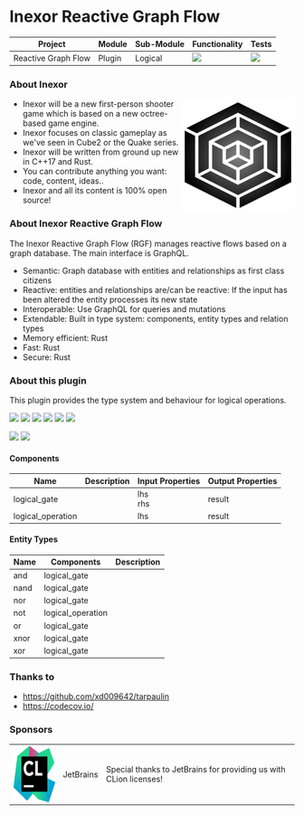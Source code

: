 # Inexor Reactive Graph Flow

| Project | Module | Sub-Module | Functionality | Tests |
| --- | --- | --- | --- | --- |
| Reactive Graph Flow | Plugin | Logical | <img src="https://img.shields.io/badge/state-completed-brightgreen"> | [<img src="https://img.shields.io/codecov/c/github/aschaeffer/inexor-rgf-plugin-logical">](https://app.codecov.io/gh/aschaeffer/inexor-rgf-plugin-logical) |

### About Inexor

<a href="https://inexor.org/">
<img align="right" width="200" height="200" src="https://raw.githubusercontent.com/aschaeffer/inexor-rgf-plugin-logical/main/docs/images/inexor_2.png">
</a>

* Inexor will be a new first-person shooter game which is based on a new octree-based game engine.
* Inexor focuses on classic gameplay as we've seen in Cube2 or the Quake series.
* Inexor will be written from ground up new in C++17 and Rust.
* You can contribute anything you want: code, content, ideas..
* Inexor and all its content is 100% open source!

### About Inexor Reactive Graph Flow

The Inexor Reactive Graph Flow (RGF) manages reactive flows based on a graph database. The main interface is GraphQL.

* Semantic: Graph database with entities and relationships as first class citizens
* Reactive: entities and relationships are/can be reactive: If the input has been altered the entity processes its new state
* Interoperable: Use GraphQL for queries and mutations
* Extendable: Built in type system: components, entity types and relation types
* Memory efficient: Rust
* Fast: Rust
* Secure: Rust

### About this plugin

This plugin provides the type system and behaviour for logical operations.

[<img src="https://img.shields.io/badge/Language-Rust-brightgreen">](https://www.rust-lang.org/)
[<img src="https://img.shields.io/badge/Platforms-Linux%20%26%20Windows-brightgreen">]()
[<img src="https://img.shields.io/github/workflow/status/aschaeffer/inexor-rgf-plugin-logical/Rust">](https://github.com/aschaeffer/inexor-rgf-plugin-logical/actions?query=workflow%3ARust)
[<img src="https://img.shields.io/github/last-commit/aschaeffer/inexor-rgf-plugin-logical">]()
[<img src="https://img.shields.io/github/languages/code-size/aschaeffer/inexor-rgf-plugin-logical">]()
[<img src="https://img.shields.io/codecov/c/github/aschaeffer/inexor-rgf-plugin-logical">](https://app.codecov.io/gh/aschaeffer/inexor-rgf-plugin-logical)

[<img src="https://img.shields.io/github/license/aschaeffer/inexor-rgf-plugin-logical">](https://github.com/aschaeffer/inexor-rgf-plugin-logical/blob/main/LICENSE)
[<img src="https://img.shields.io/discord/698219248954376256?logo=discord">](https://discord.com/invite/acUW8k7)

#### Components

| Name | Description | Input Properties | Output Properties |
| --- | --- | --- | --- |
| logical_gate | | lhs<br>rhs | result |
| logical_operation | | lhs | result |

#### Entity Types

| Name | Components | Description |
| --- | --- | --- |
| and | logical_gate | |
| nand | logical_gate | |
| nor | logical_gate | |
| not | logical_operation | |
| or | logical_gate | |
| xnor | logical_gate | |
| xor | logical_gate | |

### Thanks to

* https://github.com/xd009642/tarpaulin
* https://codecov.io/

### Sponsors

| | | |
| --- | --- | --- |
| <a href="https://www.jetbrains.com/?from=github.com/inexorgame"><img align="right" width="100" height="100" src="https://raw.githubusercontent.com/aschaeffer/inexor-rgf-plugin-logical/main/docs/images/icon_CLion.svg"></a> | JetBrains | Special thanks to JetBrains for providing us with CLion licenses! |
